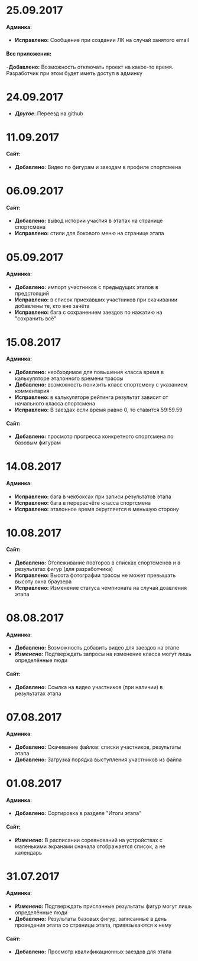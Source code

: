 # 25.09.2017
#### **Админка:**
- **Исправлено:** Сообщение при создании ЛК на случай занятого email
#### **Все приложения:**
-**Добавлено:** Возможность отключать проект на какое-то время. Разработчик при этом будет иметь доступ в админку

# 24.09.2017
- **_Другое_**: Переезд на github

# 11.09.2017
#### **Сайт:**
- **Добавлено:** Видео по фигурам и заездам в профиле спортсмена

# 06.09.2017
#### **Сайт:**
- **Добавлено:** вывод истории участия в этапах на странице спортсмена
- **Исправлено:** стили для бокового меню на странице этапа

# 05.09.2017
#### **Админка:**
- **Добавлено:** импорт участников с предыдущих этапов в предстоящий
- **Исправлено:** в список приехавших участников при скачивании добавлены те, кто вне зачёта
- **Исправлено:** бага с сохранением заездов по нажатию на "сохранить всё"

# 15.08.2017
#### **Админка:**
- **Добавлено:** необходимое для повышения класса
 время в калькуляторе эталонного времени трассы
- **Добавлено:** возможность понизить класс спортсмену с указанием комментария
- **Исправлено:** в калькуляторе рейтинга результат зависит от начального класса спортсмена
- **Исправлено:** В заездах если время равно 0, то ставится 59:59.59
#### **Сайт:**
- **Добавлено:** просмотр прогресса конкретного спортсмена по базовым фигурам

# 14.08.2017
#### **Админка:**
- **Исправлено:** бага в чекбоксах при записи результатов этапа
- **Исправлено:** бага в перерасчёте класса спортсмена
- **Исправлено:** эталонное время округляется в меньшую сторону

# 10.08.2017
#### **Сайт:**
- **Добавлено:** Отслеживание повторов в списках спортсменов 
и в результатах фигур (для разработчика)
- **Исправлено:** Высота фотографии трассы не может превышать высоту окна браузера
- **Исправлено:** Изменение статуса чемпионата на случай доавления этапа

# 08.08.2017
#### **Админка:**
- **Добавлено:** Возможность добавить видео для заездов на этапе
- **_Изменено:_** Подтверждать запросы на изменение класса могут лишь определённые люди
#### **Сайт:**
- **Добавлено:** Ссылка на видео участников (при наличии) в результатах этапа

# 07.08.2017
#### **Админка:**
- **Добавлено:** Скачивание файлов: списки участников, результаты этапа
- **Добавлено:** Загрузка порядка выступления участников из файла

# 01.08.2017
#### **Админка:**
- **Добавлено:** Сортировка в разделе "Итоги этапа"
#### **Сайт:**
- **_Изменено:_** В расписании соревнований на устройствах с маленькими экранами сначала отображается список, а не календарь

# 31.07.2017
#### **Админка:**
- **_Изменено:_** Подтверждать присланные результаты фигур могут лишь определённые люди
- **Добавлено:** Результаты базовых фигур, записанные в день проведения этапа со страницы этапа, привязываются к нему
#### **Сайт:**
- **Добавлено:** Просмотр квалификационных заездов для этапа